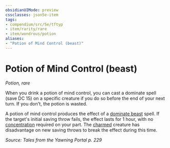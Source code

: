 ```yaml
---
obsidianUIMode: preview
cssclasses: json5e-item
tags:
- compendium/src/5e/tftyp
- item/rarity/rare
- item/wondrous/potion
aliases: 
- "Potion of Mind Control (beast)"
---
```

# Potion of Mind Control (beast)
*Potion, rare*  


When you drink a potion of mind control, you can cast a dominate spell (save DC 15) on a specific creature if you do so before the end of your next turn. If you don't, the potion is wasted.

A potion of mind control produces the effect of a [dominate beast](/compendium/spells/dominate-beast.md) spell. If the target's initial saving throw fails, the effect lasts for 1 hour, with no [concentration](/compendium/rules/conditions.md#concentration) required on your part. The [charmed](/compendium/rules/conditions.md#charmed) creature has disadvantage on new saving throws to break the effect during this time.

*Source: Tales from the Yawning Portal p. 229*